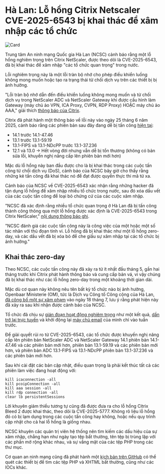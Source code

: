 # Hà Lan: Lỗ hổng Citrix Netscaler CVE-2025-6543 bị khai thác để xâm nhập các tổ chức

![Card](https://www.bleepstatic.com/content/hl-images/2024/12/15/hacker-card.jpg)

Trung tâm An ninh mạng Quốc gia Hà Lan (NCSC) cảnh báo rằng một lỗ hổng nghiêm trọng trên Citrix NetScaler, được theo dõi là CVE-2025-6543, đã bị khai thác để xâm nhập "các tổ chức quan trọng" trong nước.

Lỗi nghiêm trọng này là một lỗi tràn bộ nhớ cho phép điều khiển luồng không mong muốn hoặc tạo ra trạng thái từ chối dịch vụ trên các thiết bị bị ảnh hưởng.

"Lỗi tràn bộ nhớ dẫn đến điều khiển luồng không mong muốn và từ chối dịch vụ trong NetScaler ADC và NetScaler Gateway khi được cấu hình làm Gateway (máy chủ ảo VPN, ICA Proxy, CVPN, RDP Proxy) HOẶC máy chủ ảo AAA," giải thích [thông báo của Citrix](https://nvd.nist.gov/vuln/detail/CVE-2025-6543).

Citrix đã phát hành một thông báo về lỗi này vào ngày 25 tháng 6 năm 2025, cảnh báo rằng các phiên bản sau đây đang dễ bị tấn công [hiện tại](https://www.bleepingcomputer.com/news/security/citrix-warns-of-netscaler-vulnerability-exploited-in-dos-attacks/):

* 14.1 trước 14.1-47.46
* 13.1 trước 13.1-59.19
* 13.1-FIPS và 13.1-NDcPP trước 13.1-37.236
* 12.1 và 13.0 → Hết vòng đời nhưng vẫn dễ bị tổn thương (không có bản sửa lỗi, khuyến nghị nâng cấp lên phiên bản mới hơn)

Mặc dù lỗ hổng này ban đầu được cho là bị khai thác trong các cuộc tấn công từ chối dịch vụ (DoS), cảnh báo của NCSC bây giờ cho thấy rằng những kẻ tấn công đã khai thác nó để đạt được quyền thực thi mã từ xa.

Cảnh báo của NCSC về CVE-2025-6543 xác nhận rằng những hacker đã tận dụng lỗ hổng để xâm nhập nhiều tổ chức trong nước, sau đó xóa dấu vết của các cuộc tấn công để loại bỏ chứng cứ của các cuộc xâm nhập.

"NCSC đã xác định rằng nhiều tổ chức quan trọng ở Hà Lan đã bị tấn công thành công thông qua một lỗ hổng được xác định là CVE-2025-6543 trong Citrix NetScaler," [nội dung thông báo ghi](https://www.ncsc.nl/actueel/nieuws/2025/07/22/casus-citrix-kwetsbaarheid).

"NCSC đánh giá các cuộc tấn công này là công việc của một hoặc một số tác nhân với thủ đoạn tinh vi. Lỗ hổng đã bị khai thác như một lỗ hổng zero-day, và các dấu vết đã bị xóa bỏ để che giấu sự xâm nhập tại các tổ chức bị ảnh hưởng."

## Khai thác zero-day

Theo NCSC, các cuộc tấn công này đã xảy ra từ ít nhất đầu tháng 5, gần hai tháng trước khi Citrix phát hành thông báo và cung cấp bản vá, vì vậy chúng đã bị khai thác như các lỗ hổng zero-day trong một khoảng thời gian dài.

Mặc dù cơ quan này không nêu tên bất kỳ tổ chức nào bị ảnh hưởng, Openbaar Ministerie (OM), tức là Dịch vụ Công tố Công cộng của Hà Lan, [đã công bố một sự xâm phạm](https://www.om.nl/onderwerpen/inbreuk-om-ict/nieuws/2025/07/18/onderzoek-naar-aanleiding-van-signaal-ncsc) vào ngày 18 tháng 7, lưu ý rằng phát hiện này đã xảy ra sau khi nhận được cảnh báo của NCSC.

Tổ chức đã chịu sự [gián đoạn hoạt động nghiêm trọng](https://www.om.nl/onderwerpen/inbreuk-om-ict/nieuws/2025/07/21/werk-om-mogelijk-komende-weken-nog-verstoord) như một kết quả, [dần trở lại trực tuyến](https://www.om.nl/onderwerpen/inbreuk-om-ict/nieuws/2025/08/04/om-gaat-stapsgewijs-online) và khởi động lại [máy chủ email](https://www.om.nl/onderwerpen/inbreuk-om-ict/nieuws/2025/08/07/om-is-weer-per-mail-bereikbaar) của mình chỉ vào tuần trước.

Để giải quyết rủi ro từ CVE-2025-6543, các tổ chức được khuyến nghị nâng cấp lên phiên bản NetScaler ADC và NetScaler Gateway 14.1 phiên bản 14.1-47.46 và các phiên bản mới hơn, phiên bản 13.1-59.19 và các phiên bản mới hơn, và phiên bản ADC 13.1-FIPS và 13.1-NDcPP phiên bản 13.1-37.236 và các phiên bản mới hơn.

Sau khi cài đặt các bản cập nhật, điều quan trọng là phải kết thúc tất cả các phiên làm việc đang hoạt động với:

```
kill icaconnection -all
kill pcoipConnection -all
kill aaa session -all
kill rdp connection -all
clear lb persistentSessions
```

Lời khuyên giảm thiểu tương tự cũng đã được đưa ra cho lỗ hổng Citrix Bleed 2 được khai thác, theo dõi là CVE-2025-5777. Không rõ liệu lỗ hổng đó có bị lạm dụng trong các cuộc tấn công hay không, hoặc nếu quy trình cập nhật cho cả hai lỗ hổng là giống nhau.

NCSC khuyên các quản trị viên hệ thống nên tìm kiếm các dấu hiệu của sự xâm nhập, chẳng hạn như ngày tạo tệp bất thường, tên tệp bị trùng lặp với các phần mở rộng khác nhau, và sự vắng mặt của các tệp PHP trong các thư mục.

Cơ quan an ninh mạng cũng đã phát hành một [kịch bản trên GitHub](https://github.com/NCSC-NL/citrix-2025) có thể quét các thiết bị để tìm các tệp PHP và XHTML bất thường, cũng như các IOCs khác.
